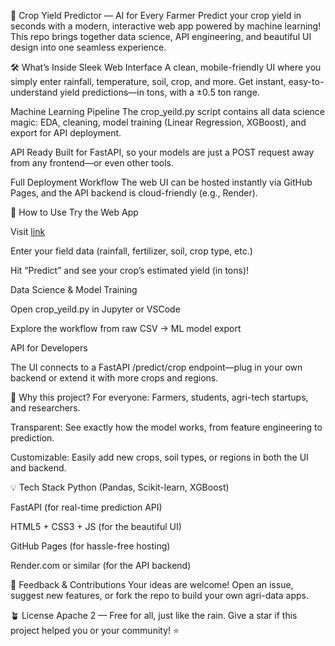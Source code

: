 🌱 Crop Yield Predictor — AI for Every Farmer
Predict your crop yield in seconds with a modern, interactive web app powered by machine learning!
This repo brings together data science, API engineering, and beautiful UI design into one seamless experience.

🛠️ What’s Inside
Sleek Web Interface
A clean, mobile-friendly UI where you simply enter rainfall, temperature, soil, crop, and more. Get instant, easy-to-understand yield predictions—in tons, with a ±0.5 ton range.

Machine Learning Pipeline
The crop_yeild.py script contains all data science magic: EDA, cleaning, model training (Linear Regression, XGBoost), and export for API deployment.

API Ready
Built for FastAPI, so your models are just a POST request away from any frontend—or even other tools.

Full Deployment Workflow
The web UI can be hosted instantly via GitHub Pages, and the API backend is cloud-friendly (e.g., Render).

🚀 How to Use
Try the Web App

Visit [link](https://aletiadarsh.github.io/Crop-Yeild_predictor/)

Enter your field data (rainfall, fertilizer, soil, crop type, etc.)

Hit “Predict” and see your crop’s estimated yield (in tons)!

Data Science & Model Training

Open crop_yeild.py in Jupyter or VSCode

Explore the workflow from raw CSV → ML model export

API for Developers

The UI connects to a FastAPI /predict/crop endpoint—plug in your own backend or extend it with more crops and regions.

🌟 Why this project?
For everyone: Farmers, students, agri-tech startups, and researchers.

Transparent: See exactly how the model works, from feature engineering to prediction.

Customizable: Easily add new crops, soil types, or regions in both the UI and backend.

💡 Tech Stack
Python (Pandas, Scikit-learn, XGBoost)

FastAPI (for real-time prediction API)

HTML5 + CSS3 + JS (for the beautiful UI)

GitHub Pages (for hassle-free hosting)

Render.com or similar (for the API backend)

📢 Feedback & Contributions
Your ideas are welcome!
Open an issue, suggest new features, or fork the repo to build your own agri-data apps.

🪴 License
Apache 2  — Free for all, just like the rain.
Give a star if this project helped you or your community! ⭐
